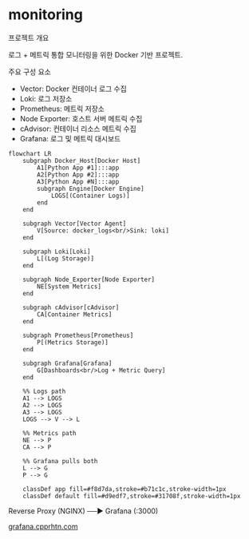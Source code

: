 # monitoring

프로젝트 개요

로그 + 메트릭 통합 모니터링을 위한 Docker 기반 프로젝트.

주요 구성 요소
- Vector: Docker 컨테이너 로그 수집
- Loki: 로그 저장소
- Prometheus: 메트릭 저장소
- Node Exporter: 호스트 서버 메트릭 수집
- cAdvisor: 컨테이너 리소스 메트릭 수집
- Grafana: 로그 및 메트릭 대시보드

```mermaid
flowchart LR
    subgraph Docker_Host[Docker Host]
        A1[Python App #1]:::app
        A2[Python App #2]:::app
        A3[Python App #N]:::app
        subgraph Engine[Docker Engine]
            LOGS[(Container Logs)]
        end
    end

    subgraph Vector[Vector Agent]
        V[Source: docker_logs<br/>Sink: loki]
    end

    subgraph Loki[Loki]
        L[(Log Storage)]
    end

    subgraph Node_Exporter[Node Exporter]
        NE[System Metrics]
    end

    subgraph cAdvisor[cAdvisor]
        CA[Container Metrics]
    end

    subgraph Prometheus[Prometheus]
        P[(Metrics Storage)]
    end

    subgraph Grafana[Grafana]
        G[Dashboards<br/>Log + Metric Query]
    end

    %% Logs path
    A1 --> LOGS
    A2 --> LOGS
    A3 --> LOGS
    LOGS --> V --> L

    %% Metrics path
    NE --> P
    CA --> P

    %% Grafana pulls both
    L --> G
    P --> G

    classDef app fill=#f8d7da,stroke=#b71c1c,stroke-width=1px
    classDef default fill=#d9edf7,stroke=#31708f,stroke-width=1px

```
Reverse Proxy (NGINX) ──▶ Grafana (:3000)

[grafana.cpprhtn.com](https://grafana.cpprhtn.com)